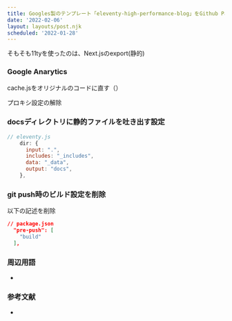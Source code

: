```yaml
---
title: Googles製のテンプレート「eleventy-high-performance-blog」をGithub Pagesで使う
date: '2022-02-06'
layout: layouts/post.njk
scheduled: '2022-01-28'
---
```


そもそも11tyを使ったのは、Next.jsのexport(静的)

### Google Anarytics
cache.jsをオリジナルのコードに直す（）

プロキシ設定の解除


### docsディレクトリに静的ファイルを吐き出す設定
```javascript
// eleventy.js
    dir: {
      input: ".",
      includes: "_includes",
      data: "_data",
      output: "docs",
    },
```

### git push時のビルド設定を削除
以下の記述を削除
```json
// package.json
  "pre-push": [
    "build"
  ],
```

### 周辺用語
- 


### 参考文献
- []()